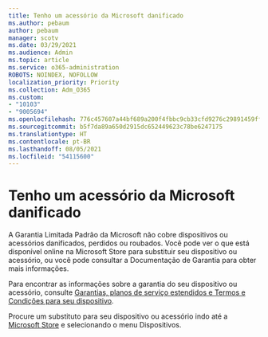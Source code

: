 ```yaml
---
title: Tenho um acessório da Microsoft danificado
ms.author: pebaum
author: pebaum
manager: scotv
ms.date: 03/29/2021
ms.audience: Admin
ms.topic: article
ms.service: o365-administration
ROBOTS: NOINDEX, NOFOLLOW
localization_priority: Priority
ms.collection: Adm_O365
ms.custom:
- "10103"
- "9005694"
ms.openlocfilehash: 776c457607a44bf689a200f4fbbc9cb33cfd9276c29891459ffb4d8a77a3c266
ms.sourcegitcommit: b5f7da89a650d2915dc652449623c78be6247175
ms.translationtype: HT
ms.contentlocale: pt-BR
ms.lasthandoff: 08/05/2021
ms.locfileid: "54115600"
---
```

# <a name="i-have-a-damaged-microsoft-accessory"></a>Tenho um acessório da Microsoft danificado

A Garantia Limitada Padrão da Microsoft não cobre dispositivos ou acessórios danificados, perdidos ou roubados. Você pode ver o que está disponível online na Microsoft Store para substituir seu dispositivo ou acessório, ou você pode consultar a Documentação de Garantia para obter mais informações.

Para encontrar as informações sobre a garantia do seu dispositivo ou acessório, consulte [Garantias, planos de serviço estendidos e Termos e Condições para seu dispositivo](https://support.microsoft.com/topic/warranties-extended-service-plans-and-terms-conditions-for-your-device-eedf7a23-84a7-1a47-480b-0e10503eedf5).

Procure um substituto para seu dispositivo ou acessório indo até a [Microsoft Store](https://www.microsoft.com/) e selecionando o menu Dispositivos.